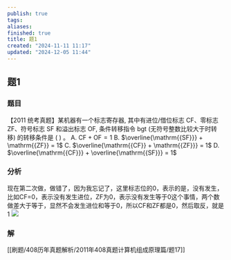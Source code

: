 ```yaml
---
publish: true
tags: 
aliases: 
finished: true
title: 题1
created: "2024-11-11 11:17"
updated: "2024-12-05 11:44"
---
```

## 题1
### 题目
【2011 统考真题】某机器有一个标志寄存器, 其中有进位/借位标志 CF、零标志 ZF、符号标志 SF 和溢出标志 OF, 条件转移指令 bgt (无符号整数比较大于时转移) 的转移条件是 ( ) 。
A. $\mathrm{{CF}} + \mathrm{{OF}} = 1$ 
B. $\overline{\mathrm{{SF}}} + \mathrm{{ZF}} = 1$ 
C. $\overline{\mathrm{{CF}} + \mathrm{{ZF}}} = 1$ 
D. $\overline{\mathrm{{CF}}} + \overline{\mathrm{{SF}}} = 1$
### 分析
现在第二次做，做错了，因为我忘记了，这里标志位的0，表示的是，没有发生，比如CF=0，表示没有发生进位，ZF为0，表示没有发生等于0这个事情，两个数做差大于等于，显然不会发生进位和等于0，所以CF和ZF都是0，然后取反，就是1
![](https://img.hwenyi.live/202411111925877.webp)
### 解
[[刷题/408历年真题解析/2011年408真题计算机组成原理篇/题17]]